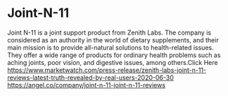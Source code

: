# Joint-N-11
Joint N-11 is a joint support product from Zenith Labs. The company is considered as an authority in the world of dietary supplements, and their main mission is to provide all-natural solutions to health-related issues. They offer a wide range of products for ordinary health problems such as aching joints, poor vision, and digestive issues, among others.Click Here https://www.marketwatch.com/press-release/zenith-labs-joint-n-11-reviews-latest-truth-revealed-by-real-users-2020-06-30  https://angel.co/company/joint-n-11-joint-n-11-reviews
